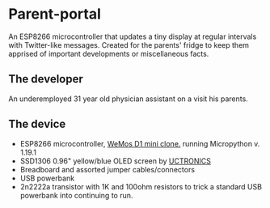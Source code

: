 # Parent-portal
An ESP8266 microcontroller that updates a tiny display at regular intervals with Twitter-like messages. Created for the parents' fridge to keep them apprised of important developments or miscellaneous facts.

## The developer

An underemployed 31 year old physician assistant on a visit his parents.

## The device

* ESP8266 microcontroller, [WeMos D1 mini clone.](https://www.amazon.com/dp/B07V84VWSM?psc=1&ref=ppx_yo2ov_dt_b_product_details) running Micropython v. 1.19.1
* SSD1306 0.96" yellow/blue OLED screen by [UCTRONICS](https://www.amazon.com/dp/B072Q2X2LL?psc=1&ref=ppx_yo2ov_dt_b_product_details)
* Breadboard and assorted jumper cables/connectors
* USB powerbank
* 2n2222a transistor with 1K and 100ohm resistors to trick a standard USB powerbank into continuing to run.


